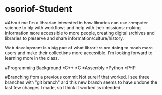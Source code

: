 osoriof-Student
===============
#About me
I'm a librarian interested in how libraries can use computer science to hlp with workflows and help with their missions: making information more accessible to more people, creating digital archives and libraries to preserve and share information/culture/history.

Web development is a big part of what librariers are doing to reach more users and make their collections more accessible. I'm looking forward to learning more in the class.

#Programming Background
*C++
*C
*Assembly
*Python
*PHP

#Branching from a previous commit
Not sure if that worked. I see three branches with "git branch" and this new branch seems to have undone the last few changes I made, so I think it worked as intended.
